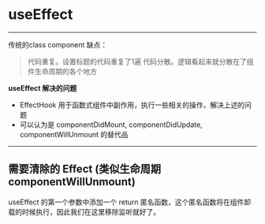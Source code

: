 
# useEffect
---

传统的class component 缺点：
> 代码重复。设置标题的代码重复了1遍
> 代码分散。逻辑看起来就分散在了组件生命周期的各个地方

**useEffect 解决的问题**
* EffectHook 用于函数式组件中副作用，执行一些相关的操作，解决上述的问题
* 可以认为是 componentDidMount, componentDidUpdate, componentWillUnmount 的替代品

---
## 需要清除的 Effect (类似生命周期 componentWillUnmount)
useEffect 的第一个参数中添加一个 return 匿名函数，这个匿名函数将在组件卸载的时候执行，因此我们在这里移除监听就好了。




